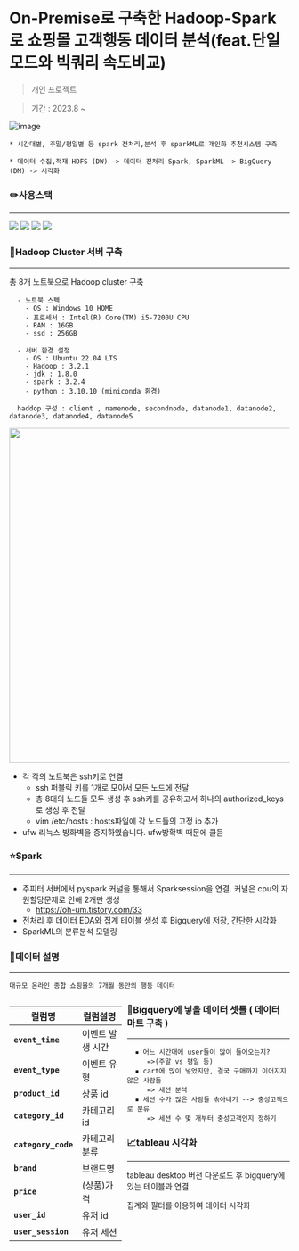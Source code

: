 # On-Premise로 구축한 Hadoop-Spark로 쇼핑몰 고객행동 데이터 분석(feat.단일모드와 빅쿼리 속도비교)

> 개인 프로젝트

> 기간 : 2023.8 ~

![image](https://github.com/OhJune/Hadoop-Spark/assets/124857930/bf2d60bd-a6cc-41b4-9294-54d8365f98a6)


    * 시간대별, 주말/평일별 등 spark 전처리,분석 후 sparkML로 개인화 추천시스템 구축

    * 데이터 수집,적재 HDFS (DW) -> 데이터 전처리 Spark, SparkML -> BigQuery (DM) -> 시각화 

### ✏️사용스택
---

<img src="https://img.shields.io/badge/apachehadoop-66CCFF?style=for-the-badge&logo=apachehadoop&logoColor=black">  <img src="https://img.shields.io/badge/apachespark-E25A1C?style=for-the-badge&logo=apachespark&logoColor=black">
<img src="https://img.shields.io/badge/ubuntu-E95420?style=for-the-badge&logo=ubuntu&logoColor=black">
<img src="https://img.shields.io/badge/tableau-E97627?style=for-the-badge&logo=tableau&logoColor=black">



### 🐘Hadoop Cluster 서버 구축 
---
총 8개 노트북으로 Hadoop cluster 구축

      - 노트북 스펙
        - OS : Windows 10 HOME
        - 프로세서 : Intel(R) Core(TM) i5-7200U CPU
        - RAM : 16GB
        - ssd : 256GB
       
      - 서버 환경 설정
        - OS : Ubuntu 22.04 LTS
        - Hadoop : 3.2.1
        - jdk : 1.8.0
        - spark : 3.2.4
        - python : 3.10.10 (miniconda 환경)

      haddop 구성 : client , namenode, secondnode, datanode1, datanode2, datanode3, datanode4, datanode5

<p align="center">
<img src = "https://github.com/OhJune/Hadoop-Spark/assets/124857930/b45441a2-e515-4529-80bb-1cb5cb61a762" width="600" height="600">
</p>


* 각 각의 노트북은 ssh키로 연결
   * ssh 퍼블릭 키를 1개로 모아서 모든 노드에 전달
   * 총 8대의 노드들 모두 생성 후 ssh키를 공유하고서 하나의 authorized_keys로 생성 후 전달
   * vim /etc/hosts : hosts파일에 각 노드들의 고정 ip 추가
* ufw 리눅스 방화벽을 중지하였습니다. ufw방확벽 때문에 클듬    

### ⭐Spark 
---

* 주피터 서버에서 pyspark 커널을 통해서 Sparksession을 연결. 커널은 cpu의 자원할당문제로 인해 2개만 생성
   * https://oh-um.tistory.com/33
* 전처리 후 데이터 EDA와 집계 테이블 생성 후 Bigquery에 저장, 간단한 시각화
* SparkML의 분류분석 모델링 



### 📁데이터 설명
---

`대규모 온라인 종합 쇼핑몰의 7개월 동안의 행동 데이터` 

<div style="float:left; width:40%; margin-right:10px;">
  <div markdown="1">

  |  컬럼명 | 컬럼설명 |
  |--|--|
  | **`event_time`** | 이벤트 발생 시간 |
  | **`event_type`** | 이벤트 유형 |
  | **`product_id`** | 상품 id |
  | **`category_id`** | 카테고리 id |
  | **`category_code`** | 카테고리 분류 |
  | **`brand`** | 브랜드명 |
  | **`price`** | (상품)가격 |
  | **`user_id`**| 유저 id |
  | **`user_session`** | 유저 세션 |

  </div>
</div>

### 🧺Bigquery에 넣을 데이터 셋들 ( 데이터 마트 구축 )
---
      ▪️ 어느 시간대에 user들이 많이 들어오는지?
         =>(주말 vs 평일 등)
      ▪️ cart에 많이 넣었지만, 결국 구매까지 이어지지 않은 사람들
         => 세션 분석
      ▪️ 세션 수가 많은 사람들 솎아내기 --> 충성고객으로 분류
         => 세션 수 몇 개부터 충성고객인지 정하기

### 📈tableau 시각화
---

tableau desktop 버전 다운로드 후 bigquery에 있는 테이블과 연결 

집계와 필터를 이용하여 데이터 시각화 




  


